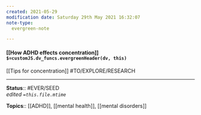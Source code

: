 ```yaml
---
created: 2021-05-29
modification date: Saturday 29th May 2021 16:32:07
note-type: 
  evergreen-note

---
```


#### [[How ADHD effects concentration]] `$=customJS.dv_funcs.evergreenHeader(dv, this)`

[[Tips for concentration]]
#TO/EXPLORE/RESEARCH 

---

**Status**:: #EVER/SEED  
*edited `=this.file.mtime`*

**Topics**:: [[ADHD]], [[mental health]], [[mental disorders]] 
	
